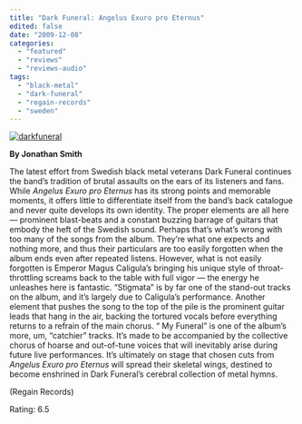 ```yaml
---
title: "Dark Funeral: Angelus Exuro pro Eternus"
edited: false
date: "2009-12-08"
categories:
  - "featured"
  - "reviews"
  - "reviews-audio"
tags:
  - "black-metal"
  - "dark-funeral"
  - "regain-records"
  - "sweden"
---
```


[![darkfuneral](http://www.hellbound.ca/wp-content/uploads/2009/12/darkfuneral-300x300.jpg "darkfuneral")](http://www.hellbound.ca/wp-content/uploads/2009/12/darkfuneral.jpg) 

**By Jonathan Smith**

The latest effort from Swedish black metal veterans Dark Funeral continues the band’s tradition of brutal assaults on the ears of its listeners and fans. While _Angelus Exuro pro Eternus_ has its strong points and memorable moments, it offers little to differentiate itself from the band’s back catalogue and never quite develops its own identity. The proper elements are all here — prominent blast-beats and a constant buzzing barrage of guitars that embody the heft of the Swedish sound. Perhaps that’s what’s wrong with too many of the songs from the album. They’re what one expects and nothing more, and thus their particulars are too easily forgotten when the album ends even after repeated listens. However, what is not easily forgotten is Emperor Magus Caligula’s bringing his unique style of throat-throttling screams back to the table with full vigor — the energy he unleashes here is fantastic. “Stigmata” is by far one of the stand-out tracks on the album, and it’s largely due to Caligula’s performance. Another element that pushes the song to the top of the pile is the prominent guitar leads that hang in the air, backing the tortured vocals before everything returns to a refrain of the main chorus. “ My Funeral” is one of the album’s more, um, “catchier” tracks. It’s made to be accompanied by the collective chorus of hoarse and out-of-tune voices that will inevitably arise during future live performances. It’s ultimately on stage that chosen cuts from _Angelus Exuro pro Eternus_ will spread their skeletal wings, destined to become enshrined in Dark Funeral’s cerebral collection of metal hymns.

(Regain Records)

Rating: 6.5
